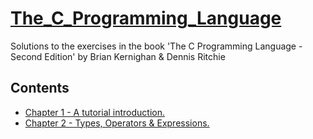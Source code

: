 # [The_C_Programming_Language](https://github.com/LiamLage/The_C_Programming_Language)
Solutions to the exercises in the book 'The C Programming Language - Second Edition' by Brian Kernighan &amp; Dennis Ritchie


## Contents
* [Chapter 1 - A tutorial introduction.](https://github.com/LiamLage/The_C_Programming_Language/blob/8967063e313dd57b4659296727408ad2c3f61e66/Chapter_1)
* [Chapter 2 - Types, Operators & Expressions.](https://github.com/LiamLage/The_C_Programming_Language/blob/8967063e313dd57b4659296727408ad2c3f61e66/Chapter_2)